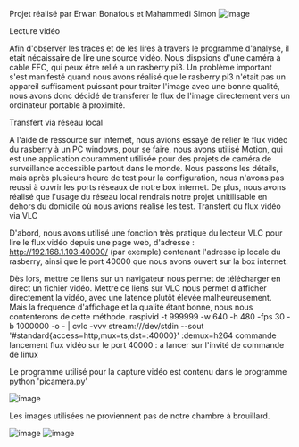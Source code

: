 Projet réalisé par Erwan Bonafous et Mahammedi Simon
![image](https://github.com/DanmakuGecko/Coolbox-project/assets/72706524/29dd84a9-69ae-4cb2-912a-27ea82950be6)


Lecture vidéo

Afin d'observer les traces et de les lires à travers le programme d'analyse, il etait nécaissaire de lire une source vidéo. Nous dispsions d'une caméra à cable FFC, qui peux être relié a un rasberry pi3. 
Un problème important s'est manifesté quand nous avons réalisé que le rasberry pi3 n'était pas un appareil suffisament puissant pour traiter l'image avec une bonne qualité, nous avons donc décidé de transferer le flux de l'image directement vers un ordinateur portable à proximité.

Transfert via réseau local

A l'aide de ressource sur internet, nous avions essayé de relier le flux vidéo du rasberry à un PC windows, pour se faire, nous avons utilisé Motion, qui est une application couramment utilisée pour des projets de caméra de surveillance accessible partout dans le monde. Nous passons les détails, mais après plusieurs heure de test pour la configuration, nous n'avons pas reussi à ouvrir les ports réseaux de notre box internet. De plus, nous avons réalisé que l'usage du réseau local rendrais notre projet unitilisable en dehors du domicile où nous avions réalisé les test.
Transfert du flux vidéo via VLC

D'abord, nous avons utilisé une fonction très pratique du lecteur VLC pour lire le flux vidéo depuis une page web, d'adresse : http://192.168.1.103:40000/ (par exemple) contenant l'adresse ip locale du rasberry, ainsi que le port 40000 que nous avons ouvert  sur la box internet.

Dès lors, mettre ce liens sur un navigateur nous permet de télécharger en direct un fichier vidéo.
Mettre ce liens sur VLC nous permet d'afficher directement la vidéo, avec une latence plutôt élevée malheureusement. Mais la fréquence d'affichage et la qualité étant bonne, nous nous contenterons de cette méthode. 
raspivid -t 999999 -w 640 -h 480 -fps 30 -b 1000000 -o - | cvlc -vvv stream:///dev/stdin --sout '#standard{access=http,mux=ts,dst=:40000}' :demux=h264
commande lancement flux vidéo sur le port 40000 : a lancer sur l'invité de commande de linux

Le programme utilisé pour la capture vidéo est contenu dans le programme python 'picamera.py'


![image](https://github.com/DanmakuGecko/Coolbox-project/assets/72706524/91384130-90cb-4475-8432-1294ed07d8eb)

Les images utilisées ne proviennent pas de notre chambre à brouillard. 



![image](https://github.com/DanmakuGecko/Coolbox-project/assets/72706524/25e6c595-e89a-40a9-baf9-526e13c4c249)
![image](https://github.com/DanmakuGecko/Coolbox-project/assets/72706524/ab04a3ae-6a80-40e1-a45f-32a3cac1db02)

